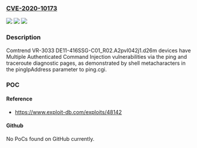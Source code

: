 ### [CVE-2020-10173](https://cve.mitre.org/cgi-bin/cvename.cgi?name=CVE-2020-10173)
![](https://img.shields.io/static/v1?label=Product&message=n%2Fa&color=blue)
![](https://img.shields.io/static/v1?label=Version&message=n%2Fa&color=blue)
![](https://img.shields.io/static/v1?label=Vulnerability&message=n%2Fa&color=brighgreen)

### Description

Comtrend VR-3033 DE11-416SSG-C01_R02.A2pvI042j1.d26m devices have Multiple Authenticated Command Injection vulnerabilities via the ping and traceroute diagnostic pages, as demonstrated by shell metacharacters in the pingIpAddress parameter to ping.cgi.

### POC

#### Reference
- https://www.exploit-db.com/exploits/48142

#### Github
No PoCs found on GitHub currently.

